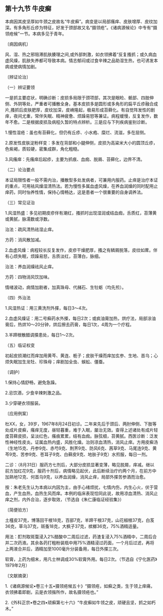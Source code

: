 ## 第十九节 牛皮癣

本病因其皮坚厚如牛颈之皮故名“牛皮癣”。病变是以局部瘙痒、皮肤增厚、皮纹加深。有多角形丘疹为特征，好发于颈部故又名“摄领疮”。《诸病源候论》中专有“摄领疮候”一节。本病多见于青年。

〔病因病机〕

风、湿、热之邪阻滞肌肤腠理之间,或外部刺激，如衣领拂着“反复搔抓；或久病血虚风燥，肌肤失养都可导致本病。情志郁闷或过食辛辣之品助湿生热，也可诱发本病或使病情加剧。

〔辨证论治〕

（一）辨证要领

一是抓主要症状，明确诊断：皮损多局限于颈项部，其次是眼睑、骶部、四肢伸侧、外阴等处，严重者可播散全身。基本皮损多是圆形或多角形的扁平丘疹融合成片,搔抓后皮肤肥厚，皮纹加深，皮嵴隆起，极易形成苔藓化。有自觉阵发性的剧痒，夜间尤重，常伴失眠、精神疲惫、烦躁易怒等兼证。病程缓慢，反复发作，数年不愈。二是根据皮损及病程久暂的特点辨析。三是应与下列疾病鉴别诊断。

1.慢性湿疮：虽也有苔藓化，但仍有丘疹、小水疱、糜烂、流滋，多在屈侧。

2.原发性皮肤淀粉样变：多发在背部和小腿伸侧，皮损为高粱米大小的圆顶丘疹，色紫褐，质较硬，密集成群，角化粗糙。

3.风瘙痒：先瘙痒后起疹，主要为抓痕、血痂、脱屑、苔藓化，边界不清。

（二）论治要点

本证局限性者一般不需内治，播散型多处发病者，可兼用内服药。止痒是治疗本证的重点，可用袪风燥湿清热法。若为慢性多属血虚风燥，在养血润燥的同时配用止痒药，同时怡养性情，保持心情畅达，这是患者一个很重要的自身调养法。

（三）常见证治

1.风湿热盛：多见初期皮疹伴有潮红，搔抓时出现湿润或结血痂，舌质红，苔薄黄或黄腻，脉濡数或浮数。

治法：疏风清热祛湿止痒。

方药：消风散加减。

2.血虚风燥：病程较长反复发作，皮疹干燥肥厚，搔之有鳞屑脱落，皮纹如蓆。伴有心烦失眠，烦躁易怒，舌质淡红，苔薄白，脉细。

治法：养血润燥祛风止痒。

方药：四物消风饮加味。

情绪波动，病情加剧者，加真珠母、代赭石、生牡蛎（均先煎）。

（四）外治法

1.风湿热证：用三黄洗剂外搽，每日3〜4次。

2.血虚风燥证：用二号癣药水外搽，每日2次；或疯油膏加热，烘疗法，局部涂油膏后，热烘10〜20分钟，烘后擦去药膏，每日1次，4周为一个疗程。

3.羊蹄根散醋调搽患处，每日1〜2次。

（五）临证权变

初起皮损潮红而痒加用黄芩、黄连、栀子；皮肤干燥而痒加玄参、生地、首乌；心烦失眠加生龙牡、珍珠母；痒剧加全虫、蜈蚣、僵蚕。

〔调护〕

1.保持心情舒畅，避免急躁。

2.忌饮酒，少食辛辣刺激之品。

3.少穿硬衣领服装。

〔应用例案〕

杜XX，女，39岁，1967年8月24日初诊。二年来先后于颈后、两肘伸侧、下肢等处成片皮癣，瘙痒无度，昼轻暮重，难于入眠，屡治无效。查得上述诸处有成片轻度苔藓皮损，呈淡红色，瘙痕累累，结有血痂。脉弦细，苔黄腻。西医诊断：泛发性神经性皮炎。证属血热内盛，风胜化燥。治则凉血清热，消风止痒。方用皮癣汤（生地15克、丹参9克、赤芍9克、荆荠9克、防风6克、茜草9克、马尾连9克、黄芩9克、苦参9克、苍耳子9克、白藓皮9克、地肤子9克）水煎服，每日一剂。

二诊：（8月31日）服药方七剂后，大部分皮损显著变薄，略见脱屑，痒减。继以前方加红花9克，服药十剂后，病情略见起伏，此后断续治疗约两个月，在前方中加熟地12克、何首乌9克，以养血润燥，消风止痒，局部外搽苦参酒而治愈。

按：朱老先生认为本病以内因为主，由手心绪烦扰，七情内伤，内生心火，伏于营血，产生血热，血热生风而痒。本例的临床表现恰同此说，故用凉血清热、消风止痒之剂，内外合治，逐步取效，（节选自《朱仁康临证经验集》）

〔简便验方〕

土槿皮37克，博落回干根18克，百部7克，羊蹄干根37克，山花椒根37克，白芨36克，草乌37克，斑蚤18克，大枫子37克，槟榔36克，75%酒精适量。

用法：酊剂取斑蝥浸入2%醋酸中二周后过滤，药渣复浸入75%酒精中，二周后合并二次药液。其余各药打粗粉装瓶中用75%酒精浸过药面，一个月后过滤，再将上两液合并后，酒精加至1000毫升分装备用，每日外搽三次。

软膏，上药为细末，用凡士林调成30%软膏外用。每日2次。（节选自《宁化医药》1979年2月）

〔文献摘录〕

1.《诸病源候论•卷三十五•摄领疮候五十》“摄领疮，如癣之类，生于领上痒痛，衣领拂着即剧，云是衣领揩所作，故名摄领疮也。”

2.《外科正宗•卷之四•顽癣第七十六》“牛皮癣如牛领之皮，顽硬且坚，抓之如朽木。”
